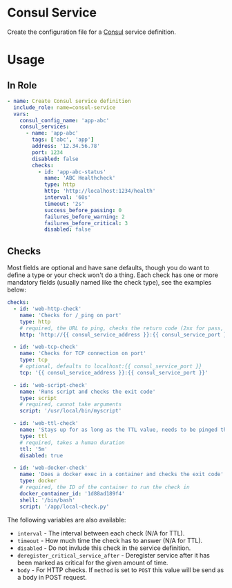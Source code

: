 # Consul Service

Create the configuration file for a [Consul](https://www.consul.io/) service definition.

# Usage

## In Role

```yaml
- name: Create Consul service definition
  include_role: name=consul-service
  vars:
    consul_config_name: 'app-abc'
    consul_services:
      - name: 'app-abc'
        tags: ['abc', 'app']
        address: '12.34.56.78'
        port: 1234
        disabled: false
        checks:
          - id: 'app-abc-status'
            name: 'ABC Healthcheck'
            type: http
            http: 'http://localhost:1234/health'
            interval: '60s'
            timeout: '2s'
            success_before_passing: 0
            failures_before_warning: 2
            failures_before_critical: 3
            disabled: false
```

## Checks

Most fields are optional and have sane defaults, though you do want to define a type or your check won't do a thing.
Each check has one or more mandatory fields (usually named like the check type), see the examples below:

```yaml
checks:
  - id: 'web-http-check'
    name: 'Checks for /_ping on port'
    type: http
    # required, the URL to ping, checks the return code (2xx for pass, 429 warning, anything else error)
    http: 'http://{{ consul_service_address }}:{{ consul_service_port }}/_ping'

  - id: 'web-tcp-check'
    name: 'Checks for TCP connection on port'
    type: tcp
    # optional, defaults to localhost:{{ consul_service_port }}
    tcp: '{{ consul_service_address }}:{{ consul_service_port }}'

  - id: 'web-script-check'
    name: 'Runs script and checks the exit code'
    type: script
    # required, cannot take arguments
    script: '/usr/local/bin/myscript'

  - id: 'web-ttl-check'
    name: 'Stays up for as long as the TTL value, needs to be pinged through the HTTP api'
    type: ttl
    # required, takes a human duration
    ttl: '5m'
    disabled: true

  - id: 'web-docker-check'
    name: 'Does a docker exec in a container and checks the exit code'
    type: docker
    # required, the ID of the container to run the check in
    docker_container_id: '1d88ad189f4'
    shell: '/bin/bash'
    script: '/app/local-check.py'
```

The following variables are also available:

* `interval` - The interval between each check (N/A for TTL).
* `timeout` - How much time the check has to answer (N/A for TTL).
* `disabled` - Do not invlude this check in the service definition.
* `deregister_critical_service_after` - Deregister service after it has been marked as critical for the given amount of time.
* `body` - For HTTP checks. If `method` is set to `POST` this value will be send as a body in POST request.
